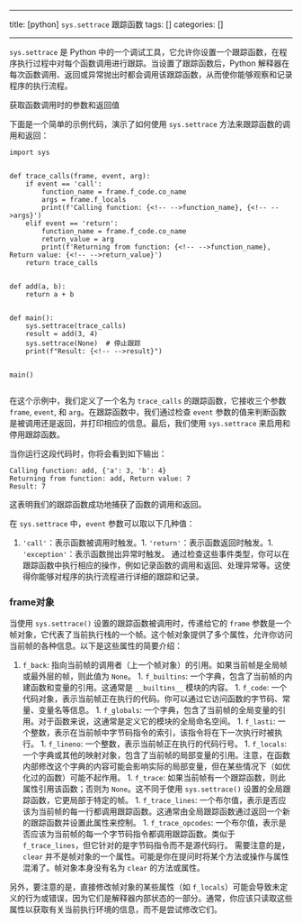 
--- 
title:  [python] `sys.settrace` 跟踪函数 
tags: []
categories: [] 

---
`sys.settrace` 是 Python 中的一个调试工具，它允许你设置一个跟踪函数，在程序执行过程中对每个函数调用进行跟踪。当设置了跟踪函数后，Python 解释器在每次函数调用、返回或异常抛出时都会调用该跟踪函数，从而使你能够观察和记录程序的执行流程。

>  
 获取函数调用时的参数和返回值 


下面是一个简单的示例代码，演示了如何使用 `sys.settrace` 方法来跟踪函数的调用和返回：

```
import sys


def trace_calls(frame, event, arg):
    if event == 'call':
        function_name = frame.f_code.co_name
        args = frame.f_locals
        print(f'Calling function: {<!-- -->function_name}, {<!-- -->args}')
    elif event == 'return':
        function_name = frame.f_code.co_name
        return_value = arg
        print(f'Returning from function: {<!-- -->function_name}, Return value: {<!-- -->return_value}')
    return trace_calls


def add(a, b):
    return a + b


def main():
    sys.settrace(trace_calls)
    result = add(3, 4)
    sys.settrace(None)  # 停止跟踪
    print(f"Result: {<!-- -->result}")


main()


```

在这个示例中，我们定义了一个名为 `trace_calls` 的跟踪函数，它接收三个参数 `frame`, `event`, 和 `arg`。在跟踪函数中，我们通过检查 `event` 参数的值来判断函数是被调用还是返回，并打印相应的信息。最后，我们使用 `sys.settrace` 来启用和停用跟踪函数。

当你运行这段代码时，你将会看到如下输出：

```
Calling function: add, {'a': 3, 'b': 4}
Returning from function: add, Return value: 7
Result: 7

```

这表明我们的跟踪函数成功地捕获了函数的调用和返回。

在 `sys.settrace` 中，`event` 参数可以取以下几种值：
1. `'call'`：表示函数被调用时触发。1. `'return'`：表示函数返回时触发。1. `'exception'`：表示函数抛出异常时触发。
通过检查这些事件类型，你可以在跟踪函数中执行相应的操作，例如记录函数的调用和返回、处理异常等。这使得你能够对程序的执行流程进行详细的跟踪和记录。

### frame对象

当使用 `sys.settrace()` 设置的跟踪函数被调用时，传递给它的 `frame` 参数是一个帧对象，它代表了当前执行栈的一个帧。这个帧对象提供了多个属性，允许你访问当前帧的各种信息。以下是这些属性的简要介绍：
1.  `f_back`: 指向当前帧的调用者（上一个帧对象）的引用。如果当前帧是全局帧或最外层的帧，则此值为 `None`。 1.  `f_builtins`: 一个字典，包含了当前帧的内建函数和变量的引用。这通常是 `__builtins__` 模块的内容。 1.  `f_code`: 一个代码对象，表示当前帧正在执行的代码。你可以通过它访问函数的字节码、常量、变量名等信息。 1.  `f_globals`: 一个字典，包含了当前帧的全局变量的引用。对于函数来说，这通常是定义它的模块的全局命名空间。 1.  `f_lasti`: 一个整数，表示在当前帧中字节码指令的索引，该指令将在下一次执行时被执行。 1.  `f_lineno`: 一个整数，表示当前帧正在执行的代码行号。 1.  `f_locals`: 一个字典或其他的映射对象，包含了当前帧的局部变量的引用。注意，在函数内部修改这个字典的内容可能会影响实际的局部变量，但在某些情况下（如优化过的函数）可能不起作用。 1.  `f_trace`: 如果当前帧有一个跟踪函数，则此属性引用该函数；否则为 `None`。这不同于使用 `sys.settrace()` 设置的全局跟踪函数，它更局部于特定的帧。 1.  `f_trace_lines`: 一个布尔值，表示是否应该为当前帧的每一行都调用跟踪函数。这通常由全局跟踪函数通过返回一个新的跟踪函数并设置此属性来控制。 1.  `f_trace_opcodes`: 一个布尔值，表示是否应该为当前帧的每一个字节码指令都调用跟踪函数。类似于 `f_trace_lines`，但它针对的是字节码指令而不是源代码行。 
需要注意的是，`clear` 并不是帧对象的一个属性。可能是你在提问时将某个方法或操作与属性混淆了。帧对象本身没有名为 `clear` 的方法或属性。

另外，要注意的是，直接修改帧对象的某些属性（如 `f_locals`）可能会导致未定义的行为或错误，因为它们是解释器内部状态的一部分。通常，你应该只读取这些属性以获取有关当前执行环境的信息，而不是尝试修改它们。
